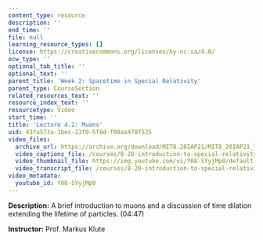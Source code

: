 ```yaml
---
content_type: resource
description: ''
end_time: ''
file: null
learning_resource_types: []
license: https://creativecommons.org/licenses/by-nc-sa/4.0/
ocw_type: ''
optional_tab_title: ''
optional_text: ''
parent_title: 'Week 2: Spacetime in Special Relativity'
parent_type: CourseSection
related_resources_text: ''
resource_index_text: ''
resourcetype: Video
start_time: ''
title: 'Lecture 4.2: Muons'
uid: 43fa573a-1bec-23f0-5f8d-f00aa478f525
video_files:
  archive_url: https://archive.org/download/MIT8.20IAP21/MIT8_20IAP21_lec04-2_300k.mp4
  video_captions_file: /courses/8-20-introduction-to-special-relativity-january-iap-2021/8e36a5707ec659fda9261e4ec5f03e32_f08-SYyjMp0.vtt
  video_thumbnail_file: https://img.youtube.com/vi/f08-SYyjMp0/default.jpg
  video_transcript_file: /courses/8-20-introduction-to-special-relativity-january-iap-2021/cbc8c3d06ab552ef6a52112273f5f0af_f08-SYyjMp0.pdf
video_metadata:
  youtube_id: f08-SYyjMp0
---
```


**Description:** A brief introduction to muons and a discussion of time dilation extending the lifetime of particles. (04:47)

**Instructor:** Prof. Markus Klute

